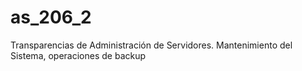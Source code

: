 as_206_2
========

Transparencias de Administración de Servidores. Mantenimiento del Sistema, operaciones de backup
